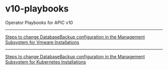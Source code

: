 # v10-playbooks
Operator Playbooks for APIC v10

---

[Steps to change DatabaseBackup configuration in the Management Subsystem for Vmware Installations
](change-mgmt-backup-cfg/change-mgmt-backup-cfg-ova-playbook.md)

---

[Steps to change DatabaseBackup configuration in the Management Subsystem for Kubernetes Installations
](change-mgmt-backup-cfg/change-mgmt-backup-cfg-k8s-playbook.md)